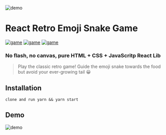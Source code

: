 ![demo](https://github.com/nudelx/ReactRetroGameEmojiSnake/raw/master/readmeAssets/react.png)
# React Retro Emoji Snake Game
[![game](https://img.shields.io/badge/retro-game-green.svg)]()
[![game](https://img.shields.io/badge/react-game-blue.svg)]()
[![game](https://github.com/nudelx/ReactRetroGameEmojiSnake/raw/master/src/logo.svg)]()
### No flash, no canvas, pure HTML + CSS + JavaScritp React Lib

>Play the classic retro game! Guide the emoji snake towards the food but avoid your ever-growing tail 😀

## Installation
  `clone and run yarn && yarn start`

## Demo

![demo](https://github.com/nudelx/ReactRetroGameEmojiSnake/raw/master/readmeAssets/snakegif.gif)
